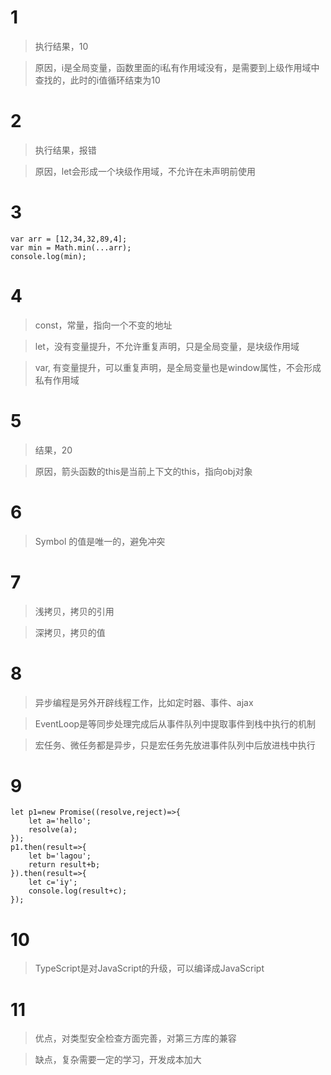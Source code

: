 
# 1

> 执行结果，10

> 原因，i是全局变量，函数里面的i私有作用域没有，是需要到上级作用域中查找的，此时的i值循环结束为10

# 2

> 执行结果，报错

> 原因，let会形成一个块级作用域，不允许在未声明前使用

# 3

```
var arr = [12,34,32,89,4];
var min = Math.min(...arr);
console.log(min);
```

# 4

> const，常量，指向一个不变的地址

> let，没有变量提升，不允许重复声明，只是全局变量，是块级作用域

> var, 有变量提升，可以重复声明，是全局变量也是window属性，不会形成私有作用域

# 5

> 结果，20

> 原因，箭头函数的this是当前上下文的this，指向obj对象

# 6

> Symbol 的值是唯一的，避免冲突

# 7

> 浅拷贝，拷贝的引用

> 深拷贝，拷贝的值

# 8

> 异步编程是另外开辟线程工作，比如定时器、事件、ajax

> EventLoop是等同步处理完成后从事件队列中提取事件到栈中执行的机制

> 宏任务、微任务都是异步，只是宏任务先放进事件队列中后放进栈中执行

# 9

```
let p1=new Promise((resolve,reject)=>{
    let a='hello';
    resolve(a);
});
p1.then(result=>{
    let b='lagou';
    return result+b;
}).then(result=>{
    let c='iy';
    console.log(result+c);
});
```

# 10

> TypeScript是对JavaScript的升级，可以编译成JavaScript

# 11

> 优点，对类型安全检查方面完善，对第三方库的兼容

> 缺点，复杂需要一定的学习，开发成本加大
